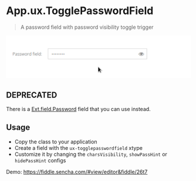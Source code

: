 # App.ux.TogglePasswordField
 > A password field with password visibility toggle trigger
 
 ![example gif](example.gif)

## DEPRECATED
There is a [Ext.field.Password](https://docs.sencha.com/extjs/7.7.0/modern/Ext.field.Password.html) field that you can use instead.

## Usage
 - Copy the class to your application
 - Create a field with the `ux-togglepasswordfield` xtype
 - Customize it by changing the `charsVisibility`, `showPassHint` or `hidePassHint` configs

Demo: https://fiddle.sencha.com/#view/editor&fiddle/26t7
